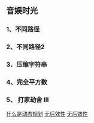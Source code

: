 ## 音娱时光

### 1、不同路径
### 2、不同路径2
### 3、压缩字符串
### 4、完全平方数
### 5、 打家劫舍 III















[什么是动态规划](https://www.zhihu.com/question/23995189)
[无后效性](https://blog.csdn.net/qq_30137611/article/details/77655707)
[无后效性](https://www.zhihu.com/question/43361359)
